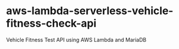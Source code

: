 # aws-lambda-serverless-vehicle-fitness-check-api
Vehicle Fitness Test API using AWS Lambda and MariaDB
